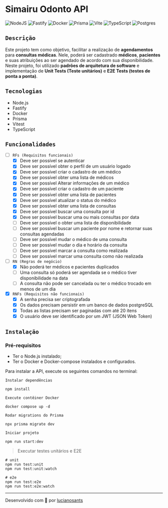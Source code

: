 # Simairu Odonto API

![NodeJS](https://img.shields.io/badge/node.js-6DA55F?style=for-the-badge&logo=node.js&logoColor=white)
![Fastify](https://img.shields.io/badge/fastify-%23000000.svg?style=for-the-badge&logo=fastify&logoColor=white)
![Docker](https://img.shields.io/badge/docker-%230db7ed.svg?style=for-the-badge&logo=docker&logoColor=white)
![Prisma](https://img.shields.io/badge/Prisma-3982CE?style=for-the-badge&logo=Prisma&logoColor=white)
![Vite](https://img.shields.io/badge/vite-%23646CFF.svg?style=for-the-badge&logo=vite&logoColor=white)
![TypeScript](https://img.shields.io/badge/typescript-%23007ACC.svg?style=for-the-badge&logo=typescript&logoColor=white)
![Postgres](https://img.shields.io/badge/postgres-%23316192.svg?style=for-the-badge&logo=postgresql&logoColor=white)


## `Descrição`
Este projeto tem como objetivo, facilitar a realização de **agendamentos** para **consultas médicas**. Nele, poderá ser cadastrado **médicos**, **pacientes** e suas atribuições ao ser agendado de acordo com sua disponibilidade. Neste projeto, foi utilizado **padrões de arquitetura de software** e implementação de **Unit Tests (Teste unitários)** e **E2E Tests (testes de ponta a ponta)**.



##  `Tecnologias`

- Node.js
- Fastify
- Docker
- Prisma
- Vitest
- TypeScript


## `Funcionalidades`

  - [ ] `RFs (Requisitos funcionais)`
	- [x] Deve ser possível se autenticar
	- [x] Deve ser possível obter o perfil de um usuário logado
	- [x] Deve ser possível criar o cadastro de um médico 
	- [x] Deve ser possível obter uma lista de médicos
	- [x] Deve ser possível Alterar informações de um médico
	- [x] Deve ser possível criar o cadastro de um paciente
	- [x] Deve ser possível obter uma lista de pacientes
	- [x] Deve ser possível atualizar o status do médico
	- [x] Deve ser possível obter uma lista de consultas
	- [x] Deve ser possível buscar uma consulta por id
	- [x] Deve ser possível buscar uma ou mais consultas por data
	- [ ] Deve ser possível o obter uma lista de disponibilidade
	- [ ] Deve ser possível buscar um paciente por nome e retornar suas consultas agendadas
	- [ ] Deve ser possível mudar o médico de uma consulta
	- [ ] Deve ser possível mudar o dia e horário da consulta
	- [ ] Deve ser possível marcar a consulta como realizada
	- [ ] Deve ser possível marcar uma consulta como não realizada
-  [ ] `RN (Regras de negócio)` 
	- [x] Não poderá ter médicos e pacientes duplicados
	- [ ] Uma consulta só poderá ser agendada se o médico tiver disponibilidade na data
	- [ ] A consulta não pode ser cancelada ou ter o médico trocado em menos de um dia
-  [x] `RNFs (Requisitos não funcionais)`
	- [x] A senha precisa ser criptografada
	- [x] Os dados precisam persistir em um banco de dados postgreSQL
	- [x] Todas as listas precisam ser paginadas com até 20 itens
	- [x] O usuário deve ser identificado por um JWT (JSON Web Token)

## `Instalação`

### Pré-requisitos
- Ter o Node.js instalado;
- Ter o Docker e Docker-compose instalados e configurados.

Para instalar a API, execute os seguintes comandos no terminal:

`Instalar dependências`

```shell
npm install
```


`Execute contêiner Docker`

```shell
docker compose up -d
```


`Rodar migrations do Prisma`

```shell 
npx prisma migrate dev
```


`Iniciar projeto`
```shell 
npm run start:dev
```



> Executar testes unitários e E2E

```shell 
# unit
npm run test:unit
npm run test:unit:watch

# e2e
npm run test:e2e
npm run test:e2e:watch
``` 

---

Desenvolvido com 💜 por [lucianosants](https://lucianosants.dev)
